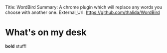 Title:          WordBird
Summary:        A chrome plugin which will replace any words you choose with another one.
External_Url: https://github.com/thalida/WordBird

# What's on my desk
**bold** stuff!
